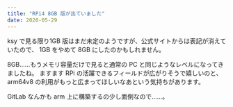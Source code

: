 ```yaml
---
title: "RPi4 8GB 版が出ていました"
date: 2020-05-29
---
```


ksy で見る限り1GB 版はまだ未定のようですが、公式サイトからは表記が消えていたので、
1GB をやめて 8GB にしたのかもしれません。

8GB……もうメモリ容量だけで見ると通常の PC と同じようなレベルになってきましたね。
ますます RPi の活躍できるフィールドが広がりそうで嬉しいのと、
arm64v8 の利用がもっと広まってほしいなあという気持ちがあります。

GitLab なんかも arm 上に構築するの少し面倒なので……。

